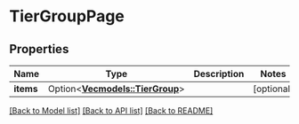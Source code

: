 # TierGroupPage

## Properties

Name | Type | Description | Notes
------------ | ------------- | ------------- | -------------
**items** | Option<[**Vec<models::TierGroup>**](tierGroup.md)> |  | [optional]

[[Back to Model list]](../README.md#documentation-for-models) [[Back to API list]](../README.md#documentation-for-api-endpoints) [[Back to README]](../README.md)


